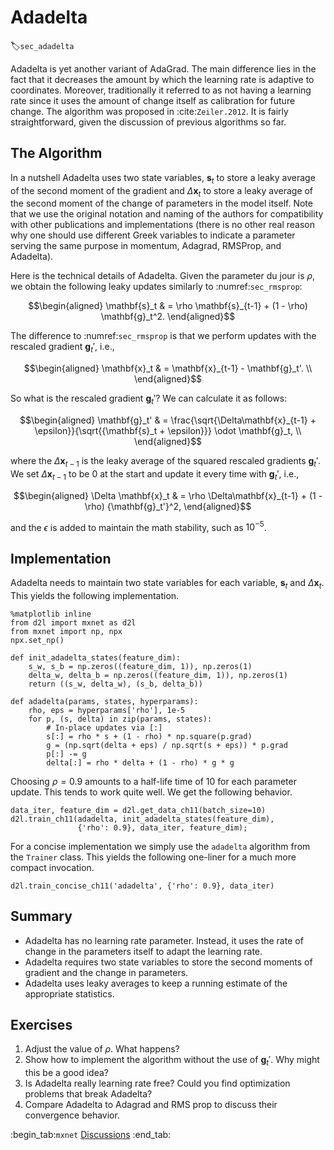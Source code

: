 # Adadelta
:label:`sec_adadelta`

Adadelta is yet another variant of AdaGrad. The main difference lies in the fact that it decreases the amount by which the learning rate is adaptive to coordinates. Moreover, traditionally it referred to as not having a learning rate since it uses the amount of change itself as calibration for future change. The algorithm was proposed in :cite:`Zeiler.2012`. It is fairly straightforward, given the discussion of previous algorithms so far. 

## The Algorithm

In a nutshell Adadelta uses two state variables, $\mathbf{s}_t$ to store a leaky average of the second moment of the gradient and $\Delta\mathbf{x}_t$ to store a leaky average of the second moment of the change of parameters in the model itself. Note that we use the original notation and naming of the authors for compatibility with other publications and implementations (there is no other real reason why one should use different Greek variables to indicate a parameter serving the same purpose in momentum, Adagrad, RMSProp, and Adadelta). 

Here is the technical details of Adadelta. Given the parameter du jour is $\rho$, we obtain the following leaky updates similarly to :numref:`sec_rmsprop`:

$$\begin{aligned}
    \mathbf{s}_t & = \rho \mathbf{s}_{t-1} + (1 - \rho) \mathbf{g}_t^2.
\end{aligned}$$

The difference to :numref:`sec_rmsprop` is that we perform updates with the rescaled gradient $\mathbf{g}_t'$, i.e.,

$$\begin{aligned}
    \mathbf{x}_t  & = \mathbf{x}_{t-1} - \mathbf{g}_t'. \\
\end{aligned}$$

So what is the rescaled gradient $\mathbf{g}_t'$? We can calculate it as follows:

$$\begin{aligned}
    \mathbf{g}_t' & = \frac{\sqrt{\Delta\mathbf{x}_{t-1} + \epsilon}}{\sqrt{{\mathbf{s}_t + \epsilon}}} \odot \mathbf{g}_t, \\
\end{aligned}$$

where the $\Delta \mathbf{x}_{t-1}$ is the leaky average of the squared rescaled gradients $\mathbf{g}_t'$. We set $\Delta \mathbf{x}_{t-1}$ to be $0$ at the start and update it every time with $\mathbf{g}_t'$, i.e.,

$$\begin{aligned}
    \Delta \mathbf{x}_t & = \rho \Delta\mathbf{x}_{t-1} + (1 - \rho) {\mathbf{g}_t'}^2,
\end{aligned}$$

and the $\epsilon$ is added to maintain the math stability, such as $10^{-5}$.



## Implementation

Adadelta needs to maintain two state variables for each variable, $\mathbf{s}_t$ and $\Delta\mathbf{x}_t$. This yields the following implementation.

```{.python .input  n=11}
%matplotlib inline
from d2l import mxnet as d2l
from mxnet import np, npx
npx.set_np()

def init_adadelta_states(feature_dim):
    s_w, s_b = np.zeros((feature_dim, 1)), np.zeros(1)
    delta_w, delta_b = np.zeros((feature_dim, 1)), np.zeros(1)
    return ((s_w, delta_w), (s_b, delta_b))

def adadelta(params, states, hyperparams):
    rho, eps = hyperparams['rho'], 1e-5
    for p, (s, delta) in zip(params, states):
        # In-place updates via [:]
        s[:] = rho * s + (1 - rho) * np.square(p.grad)
        g = (np.sqrt(delta + eps) / np.sqrt(s + eps)) * p.grad
        p[:] -= g
        delta[:] = rho * delta + (1 - rho) * g * g
```

Choosing $\rho = 0.9$ amounts to a half-life time of 10 for each parameter update. This tends to work quite well. We get the following behavior.

```{.python .input  n=12}
data_iter, feature_dim = d2l.get_data_ch11(batch_size=10)
d2l.train_ch11(adadelta, init_adadelta_states(feature_dim),
               {'rho': 0.9}, data_iter, feature_dim);
```

For a concise implementation we simply use the `adadelta` algorithm from the `Trainer` class. This yields the following one-liner for a much more compact invocation.

```{.python .input  n=9}
d2l.train_concise_ch11('adadelta', {'rho': 0.9}, data_iter)
```

## Summary

* Adadelta has no learning rate parameter. Instead, it uses the rate of change in the parameters itself to adapt the learning rate. 
* Adadelta requires two state variables to store the second moments of gradient and the change in parameters. 
* Adadelta uses leaky averages to keep a running estimate of the appropriate statistics. 

## Exercises

1. Adjust the value of $\rho$. What happens?
1. Show how to implement the algorithm without the use of $\mathbf{g}_t'$. Why might this be a good idea?
1. Is Adadelta really learning rate free? Could you find optimization problems that break Adadelta?
1. Compare Adadelta to Adagrad and RMS prop to discuss their convergence behavior.

:begin_tab:`mxnet`
[Discussions](https://discuss.d2l.ai/t/357)
:end_tab:
